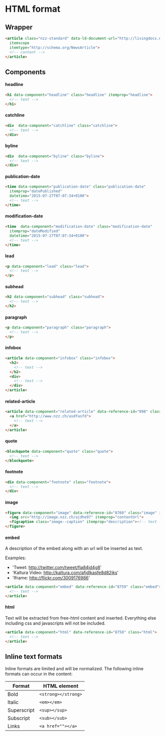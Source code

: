 
# HTML format

## Wrapper

```html
<article class="nzz-standard" data-ld-document-url="http://livingdocs.nzz.ch/publication/[id]"
  itemscope
  itemtype="http://schema.org/NewsArticle">
  <!-- content -->
</article>
```

## Components


#### headline

```html
<h1 data-component="headline" class="headline" itemprop="headline">
  <!-- text -->
</h1>
```

#### catchline

```html
<div  data-component="catchline" class="catchline">
  <!-- text -->
</div>
```

#### byline

```html
<div  data-component="byline" class="byline">
  <!-- text -->
</div>
```

#### publication-date

```html
<time data-component="publication-date" class="publication-date"
  itemprop="datePublished"
  datetime="2015-07-27T07:07:34+0100">
  <!-- text -->
</time>
```

#### modification-date

```html
<time  data-component="modification-date" class="modification-date"
  itemprop="dateModified"
  datetime="2015-07-27T07:07:34+0100">
  <!-- text -->
</time>
```

#### lead

```html
<p data-component="lead" class="lead">
  <!-- text -->
</p>
```

#### subhead

```html
<h2 data-component="subhead" class="subhead">
  <!-- text -->
</h2>
```

#### paragraph

```html
<p data-component="paragraph" class="paragraph">
  <!-- text -->
</p>
```

#### infobox

```html
<article data-component="infobox" class="infobox">
  <h2>
    <!-- text -->
  </h2>
  <div>
    <!-- text -->
  </div>
</article>
```

#### related-article

```html
<article data-component="related-article" data-reference-id="098" class="related-article">
  <a href="http://www.nzz.ch/asdfasfd">
    <!-- text -->
  </a>
</article>
```

#### quote

```html
<blockquote data-component="quote" class="quote">
  <!-- text -->
</blockquote>
```

#### footnote

```html
<div data-component="footnote" class="footnote">
  <!-- text -->
</div>
```

#### image

```html
<figure data-component="image" data-reference-id="8760" class="image" itemprop="image" itemscope itemtype="http://schema.org/ImageObject">
  <img src="http://image.nzz.ch/ajdhe97" itemprop="contentUrl">
  <figcaption class="image--caption" itemprop="description"><!-- text --></figcaption>
</figure>
```


#### embed

A description of the embed along with an url will be inserted as text.

Examples:
- 'Tweet: http://twitter.com/tweet/fja84jd4g8'
- 'Kaltura Video: http://kaltura.com/afjdlkasfe8d82jks'
- 'Iframe: http://flickr.com/3009176986'

```html
<article data-component="embed" data-reference-id="8759" class="embed">
  <!-- text -->
</article>
```

#### html

Text will be extracted from free-html content and inserted. Everything else
including css and javascripts will not be included.

```html
<article data-component="html" data-reference-id="8758" class="html">
  <!-- text -->
</article>
```


## Inline text formats

Inline formats are limited and will be normalized. The following inline formats
can occur in the content:

Format | HTML element
------ | ------------
Bold | `<strong></strong>`
Italic | `<em></em>`
Superscript | `<sup></sup>`
Subscript | `<sub></sub>`
Links | `<a href=""></a>`
